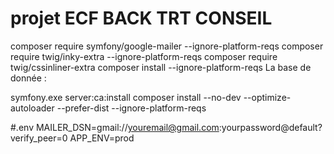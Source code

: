 # projet ECF BACK TRT CONSEIL 

composer require symfony/google-mailer --ignore-platform-reqs
composer require twig/inky-extra --ignore-platform-reqs
composer require twig/cssinliner-extra
composer install --ignore-platform-reqs
La base de donnée :


symfony.exe server:ca:install 
composer install --no-dev --optimize-autoloader --prefer-dist  --ignore-platform-reqs

#.env
MAILER_DSN=gmail://youremail@gmail.com:yourpassword@default?verify_peer=0
APP_ENV=prod 